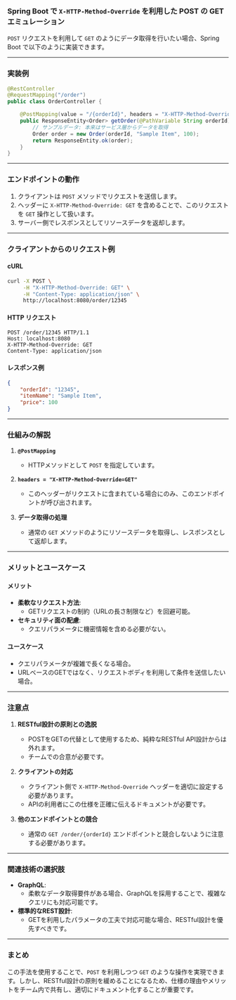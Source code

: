 ### Spring Boot で `X-HTTP-Method-Override` を利用した POST の GET エミュレーション

`POST` リクエストを利用して `GET` のようにデータ取得を行いたい場合、Spring Boot で以下のように実装できます。

---

### **実装例**

```java
@RestController
@RequestMapping("/order")
public class OrderController {

    @PostMapping(value = "/{orderId}", headers = "X-HTTP-Method-Override=GET")
    public ResponseEntity<Order> getOrder(@PathVariable String orderId) {
        // サンプルデータ: 本来はサービス層からデータを取得
        Order order = new Order(orderId, "Sample Item", 100);
        return ResponseEntity.ok(order);
    }
}
```

---

### **エンドポイントの動作**

1. クライアントは `POST` メソッドでリクエストを送信します。
2. ヘッダーに `X-HTTP-Method-Override: GET` を含めることで、このリクエストを `GET` 操作として扱います。
3. サーバー側でレスポンスとしてリソースデータを返却します。

---

### **クライアントからのリクエスト例**

#### **cURL**

```bash
curl -X POST \
     -H "X-HTTP-Method-Override: GET" \
     -H "Content-Type: application/json" \
     http://localhost:8080/order/12345
```

#### **HTTP リクエスト**

```
POST /order/12345 HTTP/1.1
Host: localhost:8080
X-HTTP-Method-Override: GET
Content-Type: application/json
```

#### **レスポンス例**

```json
{
    "orderId": "12345",
    "itemName": "Sample Item",
    "price": 100
}
```

---

### **仕組みの解説**

1. **`@PostMapping`**
   - HTTPメソッドとして `POST` を指定しています。

2. **`headers = "X-HTTP-Method-Override=GET"`**
   - このヘッダーがリクエストに含まれている場合にのみ、このエンドポイントが呼び出されます。

3. **データ取得の処理**
   - 通常の `GET` メソッドのようにリソースデータを取得し、レスポンスとして返却します。

---

### **メリットとユースケース**

#### **メリット**
- **柔軟なリクエスト方法**:
  - GETリクエストの制約（URLの長さ制限など）を回避可能。
- **セキュリティ面の配慮**:
  - クエリパラメータに機密情報を含める必要がない。

#### **ユースケース**
- クエリパラメータが複雑で長くなる場合。
- URLベースのGETではなく、リクエストボディを利用して条件を送信したい場合。

---

### **注意点**

1. **RESTful設計の原則との逸脱**
   - POSTをGETの代替として使用するため、純粋なRESTful API設計からは外れます。
   - チームでの合意が必要です。

2. **クライアントの対応**
   - クライアント側で `X-HTTP-Method-Override` ヘッダーを適切に設定する必要があります。
   - APIの利用者にこの仕様を正確に伝えるドキュメントが必要です。

3. **他のエンドポイントとの競合**
   - 通常の `GET /order/{orderId}` エンドポイントと競合しないように注意する必要があります。

---

### **関連技術の選択肢**

- **GraphQL**:
  - 柔軟なデータ取得要件がある場合、GraphQLを採用することで、複雑なクエリにも対応可能です。
- **標準的なREST設計**:
  - GETを利用したパラメータの工夫で対応可能な場合、RESTful設計を優先すべきです。

---

### **まとめ**

この手法を使用することで、`POST` を利用しつつ `GET` のような操作を実現できます。しかし、RESTful設計の原則を緩めることになるため、仕様の理由やメリットをチーム内で共有し、適切にドキュメント化することが重要です。